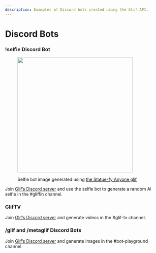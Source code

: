 ```yaml
---
description: Examples of Discord bots created using the Glif API.
---
```


# Discord Bots

### !selfie Discord Bot

<figure><img src="../../.gitbook/assets/a7b6dc1f-c5d3-4300-bc95-3ecca28bc712.webp" alt="" width="375"><figcaption><p>Selfie bot image generated using <a href="https://glif.app/@Ell3n/glifs/clt9vzip900005tzi4gfzujm5">the Statue-fy Anyone glif</a></p></figcaption></figure>

Join [Glif’s Discord server](https://discord.gg/nuR9zZ2nsh) and use the selfie bot to generate a random AI selfie in the #gliffin channel.

### GlifTV

Join [Glif’s Discord server](https://discord.gg/nuR9zZ2nsh) and generate videos in the #glif-tv channel.

### /glif and /metaglif Discord Bots

Join [Glif’s Discord server](https://discord.gg/nuR9zZ2nsh) and generate images in the #bot-playground channel.

###

